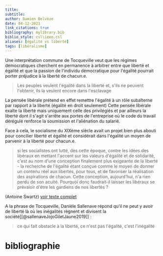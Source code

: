 ```yaml
---
title: 
subtitle:
author: Damien Belvèze
date: 04-12-2021
link_citations: true
bibliography: mylibrary.bib
biblio_style: csl\ieee.csl
aliases: [égalité vs liberté]
tags: [libéralisme]
---
```


Une interprétation commune de Tocqueville veut que les régimes démocratiques cherchent en permanence à arbitrer entre que liberté et égalité et que la passion de l'individu démocratique pour l'égalité pourrait porter préjudice à la liberté de chacun.e. 

> Les peuples veulent l'égalité dans la liberté et, s'ils ne peuvent l'obtenir, ils la veulent encore dans l'esclavage

La pensée libérale prétend en effet remettre l'égalité à un rôle subalterne par rapport à la liberté (égalité en droit seulement)
Cette pensée libérale exalte la liberté mais uniquement celle des privilégiés et par ailleurs la liberté dont il s'agit s'arrête aux portes de l'entreprise où le code du travail dérégulé renforce la soumission et l'aliénation du salarié. 

Face à cela, le socialisme du XIXème siècle avait un projet bien plus abouti pour concilier liberté et égalité et considérait dans l'égalité un moyen de parvenir à la liberté pour chacun.e.

>si les socialistes ont lutté, dès cette époque, contre les idées des libéraux en mettant l'accent sur les valeurs d'égalité et de solidarité, c'est au nom d'une conception finalement plus exigeante de la liberté - la recherche de l'égalité étant conçue comme le moyen de donner un contenu réel aux libertés, pour tous, et de favoriser la réalisation des aspirations de chacun. Cette conception, aujourd'hui, n'a rien perdu de son acuité. Pourquoi donc faudrait-il laisser les libéraux se prévaloir d'être les gardiens de nos libertés ?

(Antoine Swartz) [voir texte complet](jeune_garde_liberale.pdf)

A la phrase de Tocqueville, Danièle Sallenave répond qu'il ne peut y avoir de liberté là où les inégalités règnent et divisent la société[[@sallenaveJojoGiletJaune2019]] : 

> ce qui fait obstacle à la liberté, ce n'est pas l'égalité, c'est l'inégalité





# bibliographie

